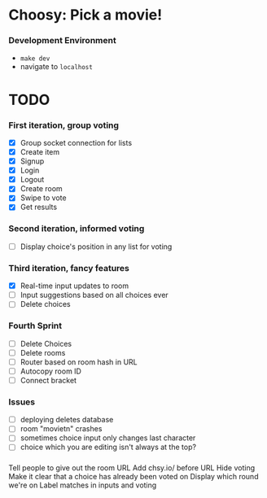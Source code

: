 # Choosy: Pick a movie!

### Development Environment

- `make dev`
- navigate to `localhost`

# TODO

### First iteration, group voting
- [X] Group socket connection for lists
- [X] Create item
- [X] Signup
- [X] Login
- [X] Logout
- [X] Create room
- [X] Swipe to vote
- [X] Get results

### Second iteration, informed voting
- [ ] Display choice's position in any list for voting

### Third iteration, fancy features
- [X] Real-time input updates to room
- [ ] Input suggestions based on all choices ever
- [ ] Delete choices

### Fourth Sprint
- [ ] Delete Choices
- [ ] Delete rooms
- [ ] Router based on room hash in URL
- [ ] Autocopy room ID
- [ ] Connect bracket

### Issues

- [ ] deploying deletes database
- [ ] room "movietn" crashes
- [ ] sometimes choice input only changes last character
- [ ] choice which you are editing isn't always at the top?

### 
Tell people to give out the room URL
Add chsy.io/ before URL
Hide voting
Make it clear that a choice has already been voted on
Display which round we're on
Label matches in inputs and voting

